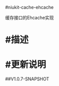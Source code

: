 
#niukit-cache-ehcache

缓存接口的Ehcache实现

#描述
======================================================================

#更新说明
======================================================================

##V1.0.7-SNAPSHOT





